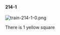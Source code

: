 #### 214-1
![train-214-1-0.png](https://github.com/lil-lab/nlvr/raw/master/nlvr/train/images/20/train-214-1-0.png "train-214-1-0.png")

There is 1 yellow square
